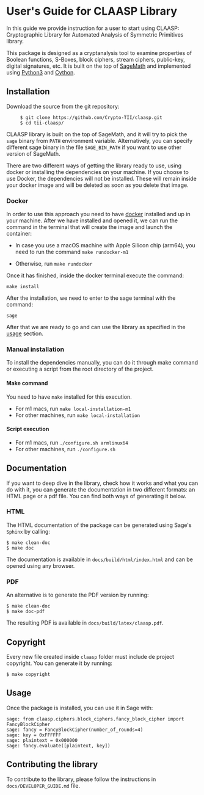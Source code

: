 # User's Guide for CLAASP Library

In this guide we provide instruction for a user to start using CLAASP: Cryptographic Library for Automated Analysis of 
Symmetric Primitives library.

This package is designed as a cryptanalysis tool to examine properties of Boolean functions, S-Boxes, block ciphers,
stream ciphers, public-key, digital signatures, etc. It is built on the top of [SageMath](http://www.sagemath.org) and
implemented using [Python3](https://www.python.org/) and [Cython](https://www.cython.org).

## Installation

Download the source from the git repository:

```
     $ git clone https://github.com/Crypto-TII/claasp.git
     $ cd tii-claasp/
```

CLAASP library is built on the top of SageMath, and it will try to pick the `sage` binary from `PATH`
environment variable. Alternatively, you can specify different sage binary in the file `SAGE_BIN_PATH` 
if you want to use other version of SageMath.

There are two different ways of getting the library ready to use, using docker or installing the dependencies on your 
machine. If you choose to use Docker, the dependencies will not be installed. These will remain inside your docker 
image and will be deleted as soon as you delete that image.

### Docker

In order to use this approach you need to have [docker](https://www.docker.com/) installed and up in your machine.
After we have installed and opened it, we can run the command in the terminal that will create the image and launch 
the container:

- In case you use a macOS machine with Apple Silicon chip (arm64), you need to run the command
   ```make rundocker-m1```

- Otherwise, run ```make rundocker```

Once it has finished, inside the docker terminal execute the command:
    
   ```make install```

After the installation, we need to enter to the sage terminal with the command:

   ```sage```

After that we are ready to go and can use the library as specified in the [usage](#usage) section.

### Manual installation
To install the dependencies manually, you can do it through make command or executing a script from the 
root directory of the project.

#### Make command
You need to have `make` installed for this execution.
- For m1 macs, run ```make local-installation-m1```
- For other machines, run ```make local-installation```

#### Script execution
- For m1 macs, run ```./configure.sh armlinux64```
- For other machines, run ```./configure.sh```

## Documentation

If you want to deep dive in the library, check how it works and what you can do with it, you can generate the 
documentation in two different formats: an HTML page or a pdf file. You can find both ways of generating it below.

### HTML

The HTML documentation of the package can be generated using Sage's ``Sphinx`` by calling:

    $ make clean-doc
    $ make doc

The documentation is available in `docs/build/html/index.html` and can be opened using any browser. 

### PDF

An alternative is to generate the PDF version by running:

    $ make clean-doc
    $ make doc-pdf
    
The resulting PDF is available in `docs/build/latex/claasp.pdf`.

## Copyright

Every new file created inside `claasp` folder must include de project copyright.
You can generate it by running:

    $ make copyright

## Usage

Once the package is installed, you can use it in Sage with:

    sage: from claasp.ciphers.block_ciphers.fancy_block_cipher import FancyBlockCipher
    sage: fancy = FancyBlockCipher(number_of_rounds=4)
    sage: key = 0xFFFFFF
    sage: plaintext = 0x000000
    sage: fancy.evaluate([plaintext, key])

## Contributing the library

To contribute to the library, please follow the instructions in `docs/DEVELOPER_GUIDE.md` file.
